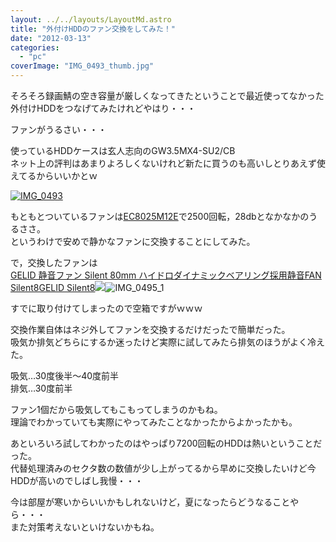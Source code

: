 ```yaml
---
layout: ../../layouts/LayoutMd.astro
title: "外付けHDDのファン交換をしてみた！"
date: "2012-03-13"
categories: 
  - "pc"
coverImage: "IMG_0493_thumb.jpg"
---
```


そろそろ録画鯖の空き容量が厳しくなってきたということで最近使ってなかった外付けHDDをつなげてみたけれどやはり・・・

ファンがうるさい・・・

使っているHDDケースは玄人志向のGW3.5MX4-SU2/CB  
ネット上の評判はあまりよろしくないけれど新たに買うのも高いしとりあえず使えてるからいいかとｗ

[![IMG_0493](images/IMG_0493_thumb.jpg "IMG_0493")](//mizuka123.net/wp-content/uploads/2012/03/IMG_049310.jpg)

もともとついているファンは[EC8025M12E](http://www.evercool.com.tw/products/fan_8025.htm)で2500回転，28dbとなかなかのうるささ。  
というわけで安めで静かなファンに交換することにしてみた。

で，交換したファンは  
[GELID 静音ファン Silent 80mm ハイドロダイナミックベアリング採用静音FAN Silent8GELID Silent8](http://www.amazon.co.jp/gp/product/B001PE5XJI/ref=as_li_ss_tl?ie=UTF8&tag=mizuka123-22&linkCode=as2&camp=247&creative=7399&creativeASIN=B001PE5XJI)![](images/IMG_0495_1.jpg)![IMG_0495_1](images/IMG_0495_1_thumb.jpg "IMG_0495_1")

すでに取り付けてしまったので空箱ですがｗｗｗ

交換作業自体はネジ外してファンを交換するだけだったで簡単だった。  
吸気か排気どちらにするか迷ったけど実際に試してみたら排気のほうがよく冷えた。

吸気…30度後半～40度前半  
排気…30度前半

ファン1個だから吸気してもこもってしまうのかもね。  
理論でわかっていても実際にやってみたことなかったからよかったかも。

あといろいろ試してわかったのはやっぱり7200回転のHDDは熱いということだった。  
代替処理済みのセクタ数の数値が少し上がってるから早めに交換したいけど今HDDが高いのでしばし我慢・・・

今は部屋が寒いからいいかもしれないけど，夏になったらどうなることやら・・・  
また対策考えないといけないかもね。
